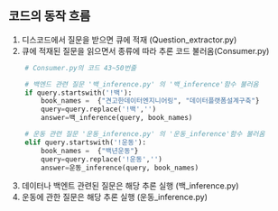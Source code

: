 ## 코드의 동작 흐름

1. 디스코드에서 질문을 받으면 큐에 적재 (Question_extractor.py)
2. 큐에 적재된 질문을 읽으면서 종류에 따라 추론 코드 불러옴(Consumer.py)
```python
    # Consumer.py의 코드 43~50번줄

    # 백엔드 관련 질문 '백_inference.py' 의 '백_inference'함수 불러옴
    if query.startswith('!백'):
        book_names =  {"견고한데이터엔지니어링", "데이터플랫폼설계구축"}
        query=query.replace('!백','')
        answer=백_inference(query, book_names)

    # 운동 관련 질문 '운동_inference.py' 의 '운동_inference'함수 불러옴
    elif query.startswith('!운동'):
        book_names =  {"백년운동"}
        query=query.replace('!운동','')
        answer=운동_inference(query, book_names)
```
3. 데이터나 백엔트 관련된 질문은 해당 추론 실행 (백_inference.py)
4. 운동에 관한 질문은 해당 추론 실행 (운동_inference.py)
